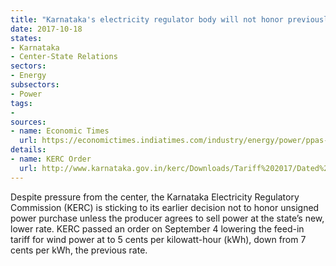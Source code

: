 ```yaml
---
title: "Karnataka's electricity regulator body will not honor previously agreed upon power purchase agreement"
date: 2017-10-18
states:
- Karnataka
- Center-State Relations
sectors:
- Energy
subsectors:
- Power
tags:
- 
sources:
- name: Economic Times
  url: https://economictimes.indiatimes.com/industry/energy/power/ppas-for-wind-power-will-be-cleared-at-new-rates-kerc/articleshow/61095159.cms
details:
- name: KERC Order
  url: http://www.karnataka.gov.in/kerc/Downloads/Tariff%202017/Dated%2004.09.2917-Wind%20Tariff%20Order-DT_MA.pdf
---
```


Despite pressure from the center, the Karnataka Electricity Regulatory Commission (KERC) is sticking to its earlier decision not to honor unsigned power purchase unless the producer agrees to sell power at the state’s new, lower rate. KERC passed an order on September 4 lowering the feed-in tariff for wind power at to 5 cents per kilowatt-hour (kWh), down from 7 cents per kWh, the previous rate. 
